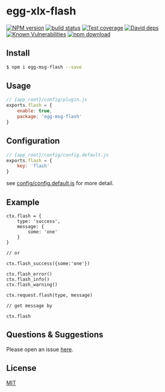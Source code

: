 # egg-xlx-flash

[![NPM version][npm-image]][npm-url]
[![build status][travis-image]][travis-url]
[![Test coverage][codecov-image]][codecov-url]
[![David deps][david-image]][david-url]
[![Known Vulnerabilities][snyk-image]][snyk-url]
[![npm download][download-image]][download-url]

[npm-image]: https://img.shields.io/npm/v/egg-xlx-flash.svg?style=flat-square
[npm-url]: https://npmjs.org/package/egg-xlx-flash
[travis-image]: https://img.shields.io/travis/eggjs/egg-xlx-flash.svg?style=flat-square
[travis-url]: https://travis-ci.org/eggjs/egg-xlx-flash
[codecov-image]: https://img.shields.io/codecov/c/github/eggjs/egg-xlx-flash.svg?style=flat-square
[codecov-url]: https://codecov.io/github/eggjs/egg-xlx-flash?branch=master
[david-image]: https://img.shields.io/david/eggjs/egg-xlx-flash.svg?style=flat-square
[david-url]: https://david-dm.org/eggjs/egg-xlx-flash
[snyk-image]: https://snyk.io/test/npm/egg-xlx-flash/badge.svg?style=flat-square
[snyk-url]: https://snyk.io/test/npm/egg-xlx-flash
[download-image]: https://img.shields.io/npm/dm/egg-xlx-flash.svg?style=flat-square
[download-url]: https://npmjs.org/package/egg-xlx-flash

<!--
Description here.
-->

## Install

```bash
$ npm i egg-msg-flash --save
```

## Usage

```js
// {app_root}/config/plugin.js
exports.flash = {
    enable: true,
    package: 'egg-msg-flash'
}
```

## Configuration

```js
// {app_root}/config/config.default.js
exports.flash = {
    key: 'flash'
}
```

see [config/config.default.js](config/config.default.js) for more detail.

## Example

<!-- example here -->

```
ctx.flash = {
    type: 'success',
    message: {
        some: 'one'
    }
}

// or

ctx.flash_success({some:'one'})

ctx.flash_error()
ctx.flash_info()
ctx.flash_warning()

ctx.request.flash(type, message)

// get message by

ctx.flash
```

## Questions & Suggestions

Please open an issue [here](https://github.com/eggjs/egg/issues).

## License

[MIT](LICENSE)
